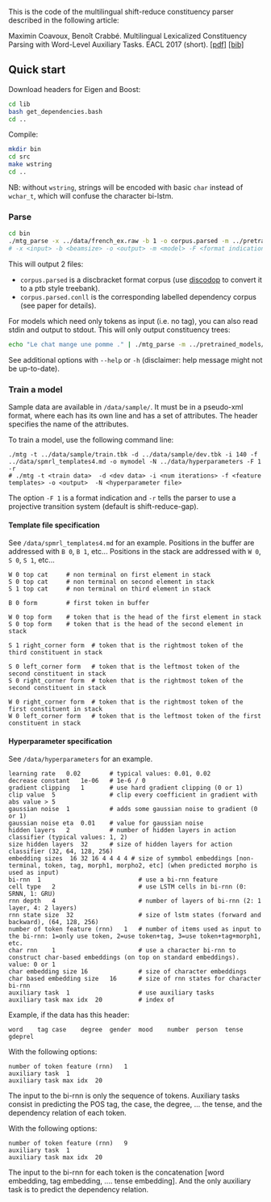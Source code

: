 
This is the code of the multilingual shift-reduce constituency parser described in the following article:

Maximin Coavoux, Benoît Crabbé. Multilingual Lexicalized Constituency Parsing with Word-Level Auxiliary Tasks. EACL 2017 (short). [[pdf]](http://www.aclweb.org/anthology/E/E17/E17-2053.pdf) [[bib]](http://www.aclweb.org/anthology/E/E17/E17-2053.bib)


Quick start
-----------

Download headers for Eigen and Boost:

```bash
cd lib
bash get_dependencies.bash
cd ..
```

Compile:

```bash
mkdir bin
cd src
make wstring
cd ..
```

NB: without `wstring`, strings will be encoded with basic `char` instead
of `wchar_t`, which will confuse the character bi-lstm.


### Parse

```bash
cd bin
./mtg_parse -x ../data/french_ex.raw -b 1 -o corpus.parsed -m ../pretrained_models/FRENCH -F 1
# -x <input> -b <beamsize> -o <output> -m <model> -F <format indication>
```

This will output 2 files:
- `corpus.parsed` is a discbracket format corpus (use [discodop](/home/mcoavoux/Documents/MTG_eacl/mtg/mind_the_gap_v1.1/pretrained_models/)
    to convert it to a ptb style treebank).
- `corpus.parsed.conll` is the corresponding labelled dependency corpus
    (see paper for details).


For models which need only tokens as input (i.e. no tag), you can also
read stdin and output to stdout. This will only output constituency trees:

```bash
echo "Le chat mange une pomme ." | ./mtg_parse -m ../pretrained_models/FRENCH -b 1
```

See additional options with `--help` or `-h` (disclaimer: help message might not be up-to-date).

### Train a model


Sample data are available in `/data/sample/`. It must be in a pseudo-xml
format, where each has its own line and has a set of attributes.
The header specifies the name of the attributes.

To train a model, use the following command line:

    ./mtg -t ../data/sample/train.tbk -d ../data/sample/dev.tbk -i 140 -f ../data/spmrl_templates4.md -o mymodel -N ../data/hyperparameters -F 1 -r
    # ./mtg -t <train data>  -d <dev data> -i <num iterations> -f <feature templates> -o <output>  -N <hyperparameter file>

The option `-F 1` is a format indication and `-r` tells the parser to use a projective
transition system (default is shift-reduce-gap).


#### Template file specification

See `/data/spmrl_templates4.md` for an example.
Positions in the buffer are addressed with `B 0`, `B 1`, etc...
Positions in the stack are addressed with `W 0`, `S 0`, `S 1`, etc...

    W 0 top cat     # non terminal on first element in stack
    S 0 top cat     # non terminal on second element in stack
    S 1 top cat     # non terminal on third element in stack

    B 0 form        # first token in buffer 

    W 0 top form    # token that is the head of the first element in stack
    S 0 top form    # token that is the head of the second element in stack

    S 1 right_corner form  # token that is the rightmost token of the third constituent in stack

    S 0 left_corner form   # token that is the leftmost token of the second constituent in stack
    S 0 right_corner form  # token that is the rightmost token of the second constituent in stack

    W 0 right_corner form  # token that is the rightmost token of the first constituent in stack
    W 0 left_corner form   # token that is the leftmost token of the first constituent in stack

#### Hyperparameter specification

See `/data/hyperparameters` for an example.

    learning rate	0.02        # typical values: 0.01, 0.02
    decrease constant	1e-06   # 1e-6 / 0
    gradient clipping	1       # use hard gradient clipping (0 or 1)
    clip value	5               # clip every coefficient in gradient with abs value > 5
    gaussian noise	1           # adds some gaussian noise to gradient (0 or 1)
    gaussian noise eta	0.01    # value for gaussian noise
    hidden layers	2           # number of hidden layers in action classifier (typical values: 1, 2)
    size hidden layers	32      # size of hidden layers for action classifier (32, 64, 128, 256)
    embedding sizes	 16 32 16 4 4 4 4 # size of symmbol embeddings [non-terminal, token, tag, morph1, morpho2, etc] (when predicted morpho is used as input)
    bi-rnn	1                           # use a bi-rnn feature 
    cell type	2                       # use LSTM cells in bi-rnn (0: SRNN, 1: GRU)
    rnn depth	4                       # number of layers of bi-rnn (2: 1 layer, 4: 2 layers)
    rnn state size	32                  # size of lstm states (forward and backward), (64, 128, 256)
    number of token feature (rnn)	1   # number of items used as input to the bi-rnn: 1=only use token, 2=use token+tag, 3=use token+tag+morph1, etc.
    char rnn	1                       # use a character bi-rnn to construct char-based embeddings (on top on standard embeddings). value: 0 or 1
    char embedding size	16              # size of character embeddings
    char based embedding size	16      # size of rnn states for character bi-rnn
    auxiliary task	1                   # use auxiliary tasks
    auxiliary task max idx	20          # index of 


Example, if the data has this header: 
    
    word	tag	case	degree	gender	mood	number	person	tense	gdeprel


With the following options:

    number of token feature (rnn)	1
    auxiliary task	1
    auxiliary task max idx	20

The input to the bi-rnn is only the sequence of tokens. Auxiliary tasks
consist in predicting the POS tag, the case, the degree, ... the tense, and the dependency relation
of each token.


With the following options:

    number of token feature (rnn)	9
    auxiliary task	1
    auxiliary task max idx	20

The input to the bi-rnn for each token is the concatenation [word embedding, tag embedding, .... tense embedding].
And the only auxiliary task is to predict the dependency relation.




